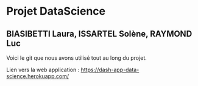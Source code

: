 # Projet DataScience

## BIASIBETTI Laura, ISSARTEL Solène, RAYMOND Luc

Voici le git que nous avons utilisé tout au long du projet.

Lien vers la web application : https://dash-app-data-science.herokuapp.com/
